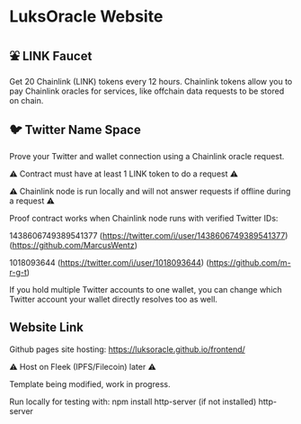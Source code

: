 # LuksOracle Website

## :fountain: LINK Faucet

Get 20 Chainlink (LINK) tokens every 12 hours.
Chainlink tokens allow you to pay Chainlink oracles for services, like offchain data requests to be stored on chain.

## :bird: Twitter Name Space

Prove your Twitter and wallet connection using a Chainlink oracle request.

:warning: Contract must have at least 1 LINK token to do a request :warning:

:warning: Chainlink node is run locally and will not answer requests if offline during a request :warning:

Proof contract works when Chainlink node runs with verified Twitter IDs:

1438606749389541377 (https://twitter.com/i/user/1438606749389541377) (https://github.com/MarcusWentz)

1018093644 (https://twitter.com/i/user/1018093644) (https://github.com/m-r-g-t)


If you hold multiple Twitter accounts to one wallet, you can change which Twitter account your wallet directly resolves too as well.

## Website Link 

Github pages site hosting: https://luksoracle.github.io/frontend/

:warning: Host on Fleek (IPFS/Filecoin) later :warning:

Template being modified, work in progress.

Run locally for testing with:
npm install http-server (if not installed)
           http-server

